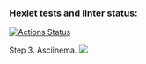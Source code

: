 ### Hexlet tests and linter status:
[![Actions Status](https://github.com/Syusina/frontend-project-46/workflows/hexlet-check/badge.svg)](https://github.com/Syusina/frontend-project-46/actions)

Step 3. Asciinema.
<a href="https://asciinema.org/a/xJmfY78OGJ6XbgRmfuCQ1Yvvy" target="_blank"><img src="https://asciinema.org/a/xJmfY78OGJ6XbgRmfuCQ1Yvvy.svg" /></a>